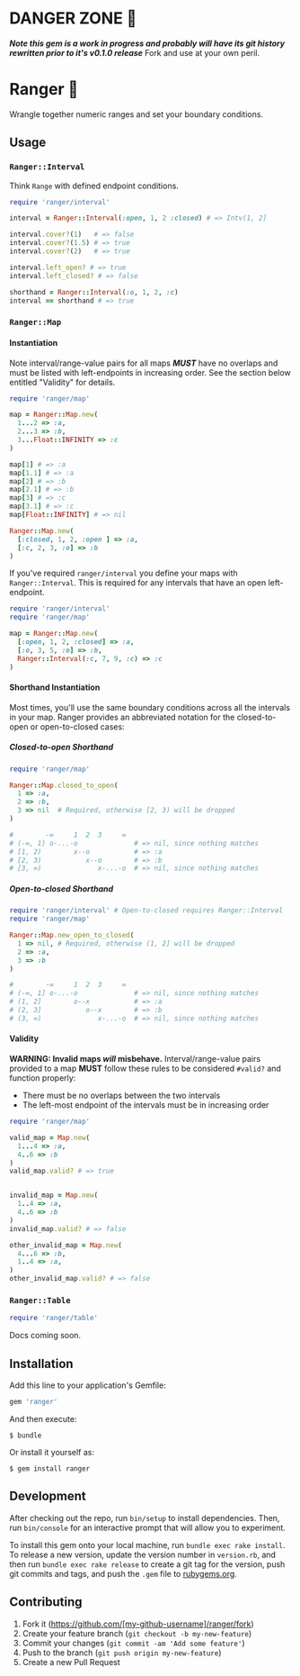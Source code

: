 # DANGER ZONE :construction:

***Note this gem is a work in progress and probably will have its git history rewritten prior to it's v0.1.0 release*** Fork and use at your own peril.

# Ranger :water_buffalo:

Wrangle together numeric ranges and set your boundary conditions.

## Usage

### `Ranger::Interval`

Think `Range` with defined endpoint conditions.

```ruby
require 'ranger/interval'

interval = Ranger::Interval(:open, 1, 2 :closed) # => Intv(1, 2]

interval.cover?(1)   # => false
interval.cover?(1.5) # => true
interval.cover?(2)   # => true

interval.left_open? # => true
interval.left_closed? # => false

shorthand = Ranger::Interval(:o, 1, 2, :c)
interval == shorthand # => true

```

### `Ranger::Map`

#### Instantiation

Note interval/range-value pairs for all maps ***MUST*** have no overlaps and must be listed with left-endpoints in increasing order. See the section below entitled "Validity" for details.

```ruby  
require 'ranger/map'

map = Ranger::Map.new(
  1...2 => :a,
  2...3 => :b,
  3...Float::INFINITY => :c
)

map[1] # => :a
map[1.1] # => :a
map[2] # => :b
map[2.1] # => :b
map[3] # => :c
map[3.1] # => :c
map[Float::INFINITY] # => nil

Ranger::Map.new(
  [:closed, 1, 2, :open ] => :a,
  [:c, 2, 3, :o] => :b
)
```

If you've required `ranger/interval` you define your maps with `Ranger::Interval`. This is required for any intervals that have an open left-endpoint.

```ruby
require 'ranger/interval'
require 'ranger/map'

map = Ranger::Map.new(
  [:open, 1, 2, :closed] => :a,
  [:o, 3, 5, :o] => :b,
  Ranger::Interval(:c, 7, 9, :c) => :c
)


```

#### Shorthand Instantiation

Most times, you'll use the same boundary conditions across all the intervals in your map. Ranger provides an abbreviated notation for the closed-to-open or open-to-closed cases:

##### Closed-to-open Shorthand

```ruby
require 'ranger/map'

Ranger::Map.closed_to_open(
  1 => :a,
  2 => :b,
  3 => nil  # Required, otherwise [2, 3) will be dropped
)

#        -∞     1  2  3     ∞
# (-∞, 1) o-...-o              # => nil, since nothing matches
# [1, 2)        x--o           # => :a
# [2, 3)           x--o        # => :b
# [3, ∞)              x-...-o  # => nil, since nothing matches
```

##### Open-to-closed Shorthand

```ruby
require 'ranger/interval' # Open-to-closed requires Ranger::Interval
require 'ranger/map'

Ranger::Map.new_open_to_closed(
  1 => nil, # Required, otherwise (1, 2] will be dropped
  2 => :a,
  3 => :b
)

#        -∞     1  2  3     ∞
# (-∞, 1] o-...-o              # => nil, since nothing matches
# (1, 2]        o--x           # => :a
# (2, 3]           o--x        # => :b
# (3, ∞)              x-...-o  # => nil, since nothing matches

```


#### Validity

**WARNING: Invalid maps _will_ misbehave.** Interval/range-value pairs provided to a map **MUST** follow these rules to be considered `#valid?` and function properly:

  - There must be no overlaps between the two intervals
  - The left-most endpoint of the intervals must be in increasing order

```ruby
require 'ranger/map'

valid_map = Map.new(
  1...4 => :a,
  4..6 => :b
)
valid_map.valid? # => true


invalid_map = Map.new(
  1..4 => :a,
  4..6 => :b
)
invalid_map.valid? # => false

other_invalid_map = Map.new(
  4...6 => :b,
  1..4 => :a,
)
other_invalid_map.valid? # => false
```

### `Ranger::Table`

```ruby
require 'ranger/table'
```

Docs coming soon.

## Installation

Add this line to your application's Gemfile:

```ruby
gem 'ranger'
```

And then execute:

    $ bundle

Or install it yourself as:

    $ gem install ranger

## Development

After checking out the repo, run `bin/setup` to install dependencies. Then, run `bin/console` for an interactive prompt that will allow you to experiment.

To install this gem onto your local machine, run `bundle exec rake install`. To release a new version, update the version number in `version.rb`, and then run `bundle exec rake release` to create a git tag for the version, push git commits and tags, and push the `.gem` file to [rubygems.org](https://rubygems.org).

## Contributing

1. Fork it (https://github.com/[my-github-username]/ranger/fork)
2. Create your feature branch (`git checkout -b my-new-feature`)
3. Commit your changes (`git commit -am 'Add some feature'`)
4. Push to the branch (`git push origin my-new-feature`)
5. Create a new Pull Request

